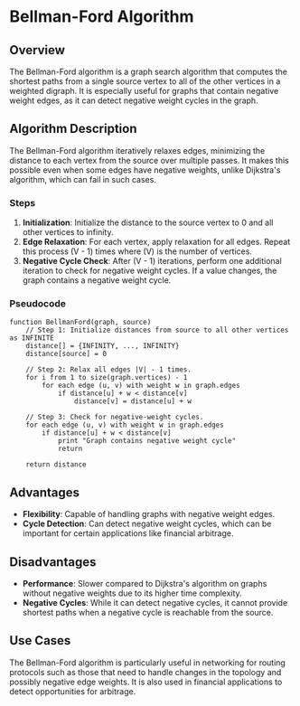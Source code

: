 # Bellman-Ford Algorithm

## Overview

The Bellman-Ford algorithm is a graph search algorithm that computes the shortest paths from a single source vertex to all of the other vertices in a weighted digraph. It is especially useful for graphs that contain negative weight edges, as it can detect negative weight cycles in the graph.

## Algorithm Description

The Bellman-Ford algorithm iteratively relaxes edges, minimizing the distance to each vertex from the source over multiple passes. It makes this possible even when some edges have negative weights, unlike Dijkstra's algorithm, which can fail in such cases.

### Steps

1. **Initialization**: Initialize the distance to the source vertex to 0 and all other vertices to infinity.
2. **Edge Relaxation**: For each vertex, apply relaxation for all edges. Repeat this process \(V - 1\) times where \(V\) is the number of vertices.
3. **Negative Cycle Check**: After \(V - 1\) iterations, perform one additional iteration to check for negative weight cycles. If a value changes, the graph contains a negative weight cycle.

### Pseudocode

```plaintext
function BellmanFord(graph, source)
    // Step 1: Initialize distances from source to all other vertices as INFINITE
    distance[] = {INFINITY, ..., INFINITY}
    distance[source] = 0

    // Step 2: Relax all edges |V| - 1 times.
    for i from 1 to size(graph.vertices) - 1
        for each edge (u, v) with weight w in graph.edges
            if distance[u] + w < distance[v]
                distance[v] = distance[u] + w

    // Step 3: Check for negative-weight cycles.
    for each edge (u, v) with weight w in graph.edges
        if distance[u] + w < distance[v]
            print "Graph contains negative weight cycle"
            return

    return distance
```

## Advantages
- **Flexibility**: Capable of handling graphs with negative weight edges.
- **Cycle Detection**: Can detect negative weight cycles, which can be important for certain applications like financial arbitrage.

## Disadvantages
- **Performance**: Slower compared to Dijkstra's algorithm on graphs without negative weights due to its higher time complexity.
- **Negative Cycles**: While it can detect negative cycles, it cannot provide shortest paths when a negative cycle is reachable from the source.

## Use Cases
The Bellman-Ford algorithm is particularly useful in networking for routing protocols such as those that need to handle changes in the topology and possibly negative edge weights. It is also used in financial applications to detect opportunities for arbitrage.